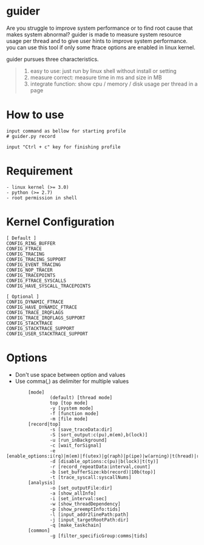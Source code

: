 # guider
Are you struggle to improve system performance or to find root cause that makes system abnormal?
guider is made to measure system resource usage per thread and to give user hints to improve system performance.
you can use this tool if only some ftrace options are enabled in linux kernel.

guider pursues three characteristics.
>1. easy to use: just run by linux shell without install or setting
>2. measure correct: measure time in ms and size in MB
>3. integrate function: show cpu / memory / disk usage per thread in a page 


How to use
=======

```
input command as bellow for starting profile
# guider.py record 

input "Ctrl + c" key for finishing profile
```


Requirement
=======

```
- linux kernel (>= 3.0)
- python (>= 2.7)
- root permission in shell
```


Kernel Configuration
=======

```
[ Default ]
CONFIG_RING_BUFFER
CONFIG_FTRACE
CONFIG_TRACING
CONFIG_TRACING_SUPPORT
CONFIG_EVENT_TRACING
CONFIG_NOP_TRACER
CONFIG_TRACEPOINTS
CONFIG_FTRACE_SYSCALLS
CONFIG_HAVE_SYSCALL_TRACEPOINTS

[ Optional ]
CONFIG_DYNAMIC_FTRACE
CONFIG_HAVE_DYNAMIC_FTRACE
CONFIG_TRACE_IRQFLAGS
CONFIG_TRACE_IRQFLAGS_SUPPORT
CONFIG_STACKTRACE
CONFIG_STACKTRACE_SUPPORT
CONFIG_USER_STACKTRACE_SUPPORT
```


Options
=======

* Don't use space between option and values
* Use comma(,) as delimiter for multiple values

```
        [mode]
                (default) [thread mode]
                top [top mode]
                -y [system mode]
                -f [function mode]
                -m [file mode]
        [record|top]
                -s [save_traceData:dir]
                -S [sort_output:c(pu),m(em),b(lock)]
                -u [run_inBackground]
                -c [wait_forSignal]
                -e [enable_options:i(rq)|m(em)|f(utex)|g(raph)|p(ipe)|w(arning)|t(hread)|r(eset)|d(isk)]
                -d [disable_options:c(pu)|b(lock)|t(ty)]
                -r [record_repeatData:interval,count]
                -b [set_bufferSize:kb(record)|10b(top)]
                -t [trace_syscall:syscallNums]
        [analysis]
                -o [set_outputFile:dir]
                -a [show_allInfo]
                -i [set_interval:sec]
                -w [show_threadDependency]
                -p [show_preemptInfo:tids]
                -l [input_addr2linePath:path]
                -j [input_targetRootPath:dir]
                -q [make_taskchain]
        [common]
                -g [filter_specificGroup:comms|tids]


```

